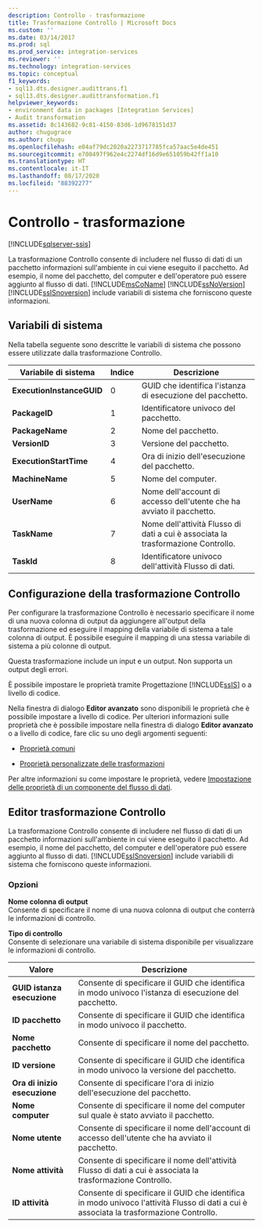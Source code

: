 ```yaml
---
description: Controllo - trasformazione
title: Trasformazione Controllo | Microsoft Docs
ms.custom: ''
ms.date: 03/14/2017
ms.prod: sql
ms.prod_service: integration-services
ms.reviewer: ''
ms.technology: integration-services
ms.topic: conceptual
f1_keywords:
- sql13.dts.designer.audittrans.f1
- sql13.dts.designer.audittransformation.f1
helpviewer_keywords:
- environment data in packages [Integration Services]
- Audit transformation
ms.assetid: 8c143682-9c81-4150-83d6-1d9678151d37
author: chugugrace
ms.author: chugu
ms.openlocfilehash: e04af79dc2020a2273717785fca57aac5e4de451
ms.sourcegitcommit: e700497f962e4c2274df16d9e651059b42ff1a10
ms.translationtype: HT
ms.contentlocale: it-IT
ms.lasthandoff: 08/17/2020
ms.locfileid: "88392277"
---
```

# <a name="audit-transformation"></a>Controllo - trasformazione

[!INCLUDE[sqlserver-ssis](../../../includes/applies-to-version/sqlserver-ssis.md)]


  La trasformazione Controllo consente di includere nel flusso di dati di un pacchetto informazioni sull'ambiente in cui viene eseguito il pacchetto. Ad esempio, il nome del pacchetto, del computer e dell'operatore può essere aggiunto al flusso di dati. [!INCLUDE[msCoName](../../../includes/msconame-md.md)] [!INCLUDE[ssNoVersion](../../../includes/ssnoversion-md.md)] [!INCLUDE[ssISnoversion](../../../includes/ssisnoversion-md.md)] include variabili di sistema che forniscono queste informazioni.  
  
## <a name="system-variables"></a>Variabili di sistema  
 Nella tabella seguente sono descritte le variabili di sistema che possono essere utilizzate dalla trasformazione Controllo.  
  
|Variabile di sistema|Indice|Descrizione|  
|---------------------|-----------|-----------------|  
|**ExecutionInstanceGUID**|0|GUID che identifica l'istanza di esecuzione del pacchetto.|  
|**PackageID**|1|Identificatore univoco del pacchetto.|  
|**PackageName**|2|Nome del pacchetto.|  
|**VersionID**|3|Versione del pacchetto.|  
|**ExecutionStartTime**|4|Ora di inizio dell'esecuzione del pacchetto.|  
|**MachineName**|5|Nome del computer.|  
|**UserName**|6|Nome dell'account di accesso dell'utente che ha avviato il pacchetto.|  
|**TaskName**|7|Nome dell'attività Flusso di dati a cui è associata la trasformazione Controllo.|  
|**TaskId**|8|Identificatore univoco dell'attività Flusso di dati.|  
  
## <a name="configuration-of-the-audit-transformation"></a>Configurazione della trasformazione Controllo  
 Per configurare la trasformazione Controllo è necessario specificare il nome di una nuova colonna di output da aggiungere all'output della trasformazione ed eseguire il mapping della variabile di sistema a tale colonna di output. È possibile eseguire il mapping di una stessa variabile di sistema a più colonne di output.  
  
 Questa trasformazione include un input e un output. Non supporta un output degli errori.  
  
 È possibile impostare le proprietà tramite Progettazione [!INCLUDE[ssIS](../../../includes/ssis-md.md)] o a livello di codice.  
  
 Nella finestra di dialogo **Editor avanzato** sono disponibili le proprietà che è possibile impostare a livello di codice. Per ulteriori informazioni sulle proprietà che è possibile impostare nella finestra di dialogo **Editor avanzato** o a livello di codice, fare clic su uno degli argomenti seguenti:  
  
-   [Proprietà comuni](https://msdn.microsoft.com/library/51973502-5cc6-4125-9fce-e60fa1b7b796)  
  
-   [Proprietà personalizzate delle trasformazioni](../../../integration-services/data-flow/transformations/transformation-custom-properties.md)  
  
 Per altre informazioni su come impostare le proprietà, vedere [Impostazione delle proprietà di un componente del flusso di dati](../../../integration-services/data-flow/set-the-properties-of-a-data-flow-component.md).  
  
## <a name="audit-transformation-editor"></a>Editor trasformazione Controllo
  La trasformazione Controllo consente di includere nel flusso di dati di un pacchetto informazioni sull'ambiente in cui viene eseguito il pacchetto. Ad esempio, il nome del pacchetto, del computer e dell'operatore può essere aggiunto al flusso di dati. [!INCLUDE[ssISnoversion](../../../includes/ssisnoversion-md.md)] include variabili di sistema che forniscono queste informazioni.  
  
### <a name="options"></a>Opzioni  
 **Nome colonna di output**  
 Consente di specificare il nome di una nuova colonna di output che conterrà le informazioni di controllo.  
  
 **Tipo di controllo**  
 Consente di selezionare una variabile di sistema disponibile per visualizzare le informazioni di controllo.  
  
|Valore|Descrizione|  
|-----------|-----------------|  
|**GUID istanza esecuzione**|Consente di specificare il GUID che identifica in modo univoco l'istanza di esecuzione del pacchetto.|  
|**ID pacchetto**|Consente di specificare il GUID che identifica in modo univoco il pacchetto.|  
|**Nome pacchetto**|Consente di specificare il nome del pacchetto.|  
|**ID versione**|Consente di specificare il GUID che identifica in modo univoco la versione del pacchetto.|  
|**Ora di inizio esecuzione**|Consente di specificare l'ora di inizio dell'esecuzione del pacchetto.|  
|**Nome computer**|Consente di specificare il nome del computer sul quale è stato avviato il pacchetto.|  
|**Nome utente**|Consente di specificare il nome dell'account di accesso dell'utente che ha avviato il pacchetto.|  
|**Nome attività**|Consente di specificare il nome dell'attività Flusso di dati a cui è associata la trasformazione Controllo.|  
|**ID attività**|Consente di specificare il GUID che identifica in modo univoco l'attività Flusso di dati a cui è associata la trasformazione Controllo.|  
  
  
